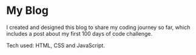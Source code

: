 # My Blog

I created and designed this blog to share my coding journey so far, which includes a post about my first 100 days of code challenge.

Tech used: HTML, CSS and JavaScript.
